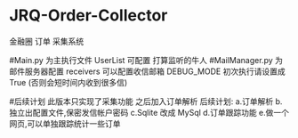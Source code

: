 # JRQ-Order-Collector
金融圈 订单 采集系统

#Main.py 为主执行文件
	UserList 可配置 打算监听的牛人
#MailManager.py  为邮件服务器配置
	receivers 可以配置收信邮箱
	DEBUG_MODE 初次执行请设置成True (否则会短时间内收到很多信)
	

#后续计划
	此版本只实现了采集功能 
	之后加入订单解析
	后续计划:
		a.订单解析
		b.独立出配置文件,保密发信帐户密码
		c.Sqlite 改成 MySql
		d.订单跟踪功能
		e.做一个网页,可以单独跟踪统计一些订单
